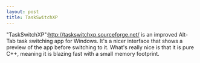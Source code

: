```yaml
--- 
layout: post
title: TaskSwitchXP
---
```

"TaskSwitchXP":http://taskswitchxp.sourceforge.net/ is an improved Alt-Tab task switching app for Windows.  It's a nicer interface that shows a preview of the app before switching to it.  What's really nice is that it is pure C++, meaning it is blazing fast with a small memory footprint.  
